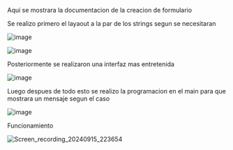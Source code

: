 Aqui se mostrara la documentacion de la creacion de formulario

Se realizo primero el layaout a la par de los strings segun se necesitaran

![image](https://github.com/user-attachments/assets/ac2facaa-17be-4223-bc7e-26df89bd58ca)

![image](https://github.com/user-attachments/assets/f9749463-0c0d-405b-9547-58bf4841d4ff)



Posteriormente se realizaron una interfaz mas entretenida

![image](https://github.com/user-attachments/assets/a2feadfc-476e-4134-a21e-7472fbdc027a)


Luego despues de todo esto se realizo la programacion en el main para que mostrara un mensaje segun el caso

![image](https://github.com/user-attachments/assets/1cf5a9bc-ce1e-45be-965d-f7987080f5fc)

Funcionamiento

![Screen_recording_20240915_223654](https://github.com/user-attachments/assets/ef714fb8-ea13-4667-ae99-73c04d645c6d)
